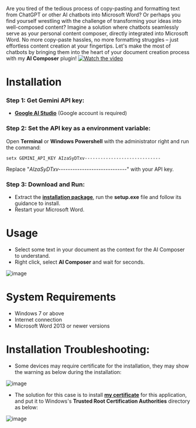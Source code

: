 Are you tired of the tedious process of copy-pasting and formatting text from ChatGPT or other AI chatbots into Microsoft Word? Or perhaps you find yourself wrestling with the challenge of transforming your ideas into well-composed content?
Imagine a solution where chatbots seamlessly serve as your personal content composer, directly integrated into Microsoft Word. No more copy-paste hassles, no more formatting struggles – just effortless content creation at your fingertips. Let's make the most of chatbots by bringing them into the heart of your document creation process with my **AI Composer** plugin!
[![Watch the video](https://i.imgur.com/XC1m377.jpeg)](https://www.youtube.com/embed/aIx7fgM77Hw)
# Installation

### Step 1: Get Gemini API key:
- [**Google AI Studio**](https://aistudio.google.com/app/apikey) (Google account is required)

### Step 2: Set the API key as a environment variable:
Open **Terminal** or **Windows Powershell** with the administrator right and run the command:
```console
setx GEMINI_API_KEY AIzaSyDTxv-----------------------------
```
Replace "*AIzaSyDTxv-----------------------------*" with your API key.

### Step 3: Download and Run:
- Extract the [**installation package**](https://github.com/phanxuanquang/AI-Composer/releases/download/1.0.0/AI.Composer.zip), run the **setup.exe** file and follow its guidance to install.
- Restart your Microsoft Word.

# Usage
- Select some text in your document as the context for the AI Composer to understand.
- Right click, select **AI Composer** and wait for seconds.

![image](https://i.imgur.com/rQX0MAq.png)

# System Requirements
- Windows 7 or above
- Internet connection
- Microsoft Word 2013 or newer versions

# Installation Troubleshooting:
- Some devices may require certificate for the installation, they may show the warning as below during the installation:

![image](https://i.imgur.com/Xzl4IrT.png)

- The solution for this case is to install [**my certificate**](https://github.com/phanxuanquang/AI-Composer/releases/download/1.0.0/AI_Composer_Key.pfx) for this application, and put it to Windows's **Trusted Root Certification Authorities** directory as below:

![image](https://i.imgur.com/yR7ANlQ.png)
